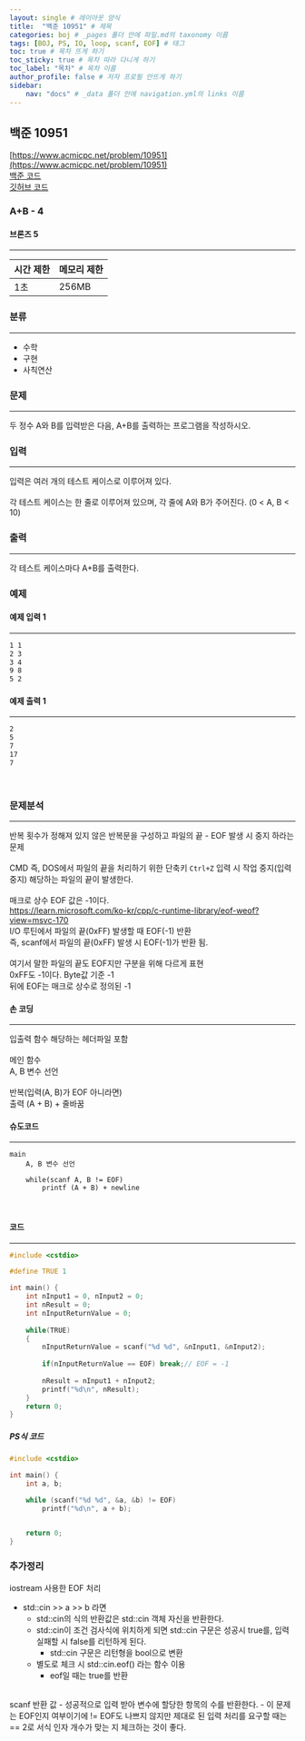 ```yaml
---
layout: single # 레이아웃 양식
title:  "백준 10951" # 제목
categories: boj # _pages 폴더 안에 파일.md의 taxonomy 이름
tags: [BOJ, PS, IO, loop, scanf, EOF] # 태그
toc: true # 목차 뜨게 하기
toc_sticky: true # 목차 따라 다니게 하기
toc_label: "목차" # 목차 이름
author_profile: false # 저자 프로필 안뜨게 하기
sidebar:
    nav: "docs" # _data 폴더 안에 navigation.yml의 links 이름
---
```


## 백준 10951

[https://www.acmicpc.net/problem/10951](https://www.acmicpc.net/problem/10951)  
[백준 코드](https://www.acmicpc.net/source/99625853)  
[깃허브 코드](https://github.com/programbaam/boj/blob/main/boj10951/boj10951.cpp)  

### A+B - 4
#### 브론즈 5
---

| 시간 제한 | 메모리 제한 |
| ----- | ------ |
| 1초    | 256MB  |

### 분류
---
- 수학
- 구현
- 사칙연산
### 문제
---
두 정수 A와 B를 입력받은 다음, A+B를 출력하는 프로그램을 작성하시오.  
### 입력
---
입력은 여러 개의 테스트 케이스로 이루어져 있다.  
<br>
각 테스트 케이스는 한 줄로 이루어져 있으며, 각 줄에 A와 B가 주어진다. (0 < A, B < 10)  
### 출력
---
각 테스트 케이스마다 A+B를 출력한다.  
### 예제
#### 예제 입력 1
---
```cmd
1 1
2 3
3 4
9 8
5 2
```
#### 예제 출력 1
---
```cmd
2
5
7
17
7
```
​

### 문제분석
---
반복 횟수가 정해져 있지 않은 반복문을 구성하고 파일의 끝 - EOF 발생 시 중지 하라는 문제  
<br>
CMD 즉, DOS에서 파일의 끝을 처리하기 위한 단축키 `Ctrl+Z` 입력 시 작업 중지(입력 중지) 해당하는 파일의 끝이 발생한다.  
<br>
매크로 상수 EOF 값은 -1이다.  
https://learn.microsoft.com/ko-kr/cpp/c-runtime-library/eof-weof?view=msvc-170  
I/O 루틴에서 파일의 끝(0xFF) 발생할 때 EOF(-1) 반환  
즉, scanf에서 파일의 끝(0xFF) 발생 시 EOF(-1)가 반환 됨.  
<br>
여기서 말한 파일의 끝도 EOF지만 구분을 위해 다르게 표현  
0xFF도 -1이다. Byte값 기준 -1  
뒤에 EOF는 매크로 상수로 정의된 -1  
#### 손 코딩
---
입출력 함수 해당하는 헤더파일 포함  
<br>
메인 함수  
    A, B 변수 선언  
<br>
    반복(입력(A, B)가 EOF 아니라면)  
        출력 (A + B) + 줄바꿈  
#### 슈도코드
---
```pseudocode
main
	A, B 변수 선언
	
	while(scanf A, B != EOF)
		printf (A + B) + newline
```
​

#### 코드
---
```c++
#include <cstdio>

#define TRUE 1

int main() {
	int nInput1 = 0, nInput2 = 0;
	int nResult = 0;
	int nInputReturnValue = 0;
	
	while(TRUE)
	{
		nInputReturnValue = scanf("%d %d", &nInput1, &nInput2);
		
		if(nInputReturnValue == EOF) break;// EOF = -1
		
		nResult = nInput1 + nInput2;
		printf("%d\n", nResult);
	}
	return 0;
}
```

##### PS식 코드
```cpp
#include <cstdio>

int main() {
	int a, b;

	while (scanf("%d %d", &a, &b) != EOF)
		printf("%d\n", a + b);


	return 0;
}
```



### 추가정리
iostream 사용한 EOF 처리  
- std::cin >> a >> b 라면  
    - std::cin의 식의 반환값은 std::cin 객체 자신을 반환한다.  
    - std::cin이 조건 검사식에 위치하게 되면 std::cin 구문은 성공시 true를, 입력 실패할 시 false를 리턴하게 된다.  
        - std::cin 구문은 리턴형을 bool으로 변환  
    - 별도로 체크 시 std::cin.eof() 라는 함수 이용  
        - eof일 때는 true를 반환  
<br>
scanf 반환 값  
- 성공적으로 입력 받아 변수에 할당한 항목의 수를 반환한다.  
- 이 문제는 EOF인지 여부이기에 != EOF도 나쁘지 않지만 제대로 된 입력 처리를 요구할 때는 == 2로 서식 인자 개수가 맞는 지 체크하는 것이 좋다.  

